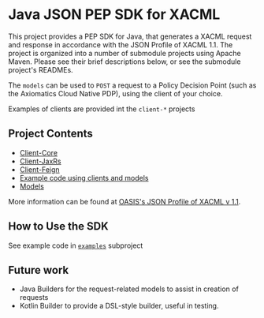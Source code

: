 # Java JSON PEP SDK for XACML

This project provides a PEP SDK for Java, that generates a XACML request and response in accordance with the 
JSON Profile of XACML 1.1.
The project is organized into a number of submodule projects using Apache Maven. Please see their brief descriptions 
below, or see the submodule project's READMEs.

The `models` can be used to `POST` a request to a Policy Decision Point (such as the Axiomatics Cloud Native PDP), 
using the client of your choice.

Examples of clients are provided int the `client-*` projects

## Project Contents
- [Client-Core](client-core) 
- [Client-JaxRs](client-jaxrs)
- [Client-Feign](client-feign)
- [Example code using clients and models](examples)
- [Models](models)

More information can be found at [OASIS's JSON Profile of XACML v 1.1](http://docs.oasis-open.org/xacml/xacml-json-http/v1.1/xacml-json-http-v1.1.html).

## How to Use the SDK

See example code in [`examples`]() subproject

## Future work
- Java Builders for the request-related models to assist in creation of requests
- Kotlin Builder to provide a DSL-style builder, useful in testing. 
